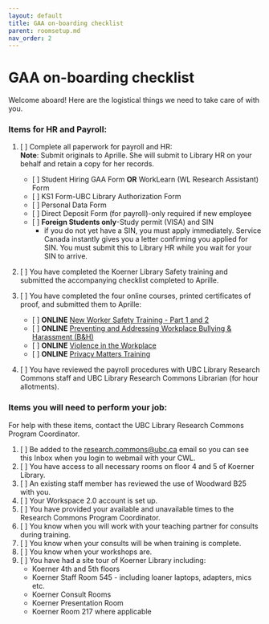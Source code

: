 ```yaml
---
layout: default
title: GAA on-boarding checklist
parent: roomsetup.md
nav_order: 2
---
```

# GAA on-boarding checklist
Welcome aboard! Here are the logistical things we need to take care of with you.
### Items for HR and Payroll:
1. \[    \] Complete all paperwork for payroll and HR:  
**Note**: Submit originals to Aprille. She will submit to Library HR on your behalf and retain a copy for her records.  
 
   - \[    \] Student Hiring GAA Form **OR** WorkLearn (WL Research Assistant) Form
   - \[    \] KS1 Form-UBC Library Authorization Form
   - \[    \] Personal Data Form
   - \[    \] Direct Deposit Form (for payroll)-only required if new employee
   - \[    \] **Foreign Students only**-Study permit (VISA) and SIN 
     - if you do not yet have a SIN, you must apply immediately. Service Canada instantly gives you a letter confirming you applied for SIN. You must submit this to Library HR while you wait for your SIN to arrive.
1. \[    \] You have completed the Koerner Library Safety training and submitted the accompanying checklist completed to Aprille.
1. \[    \] You have completed the four online courses, printed certificates of proof, and submitted them to Aprille:
   - \[    \] **ONLINE** [New Worker Safety Training - Part 1 and 2](https://www.hse2.ubc.ca/moodle/course/index.php?categoryid=7)
   - \[    \] **ONLINE** [Preventing and Addressing Workplace Bullying & Harassment (B&H)](https://www.hse2.ubc.ca/moodle/course/index.php?categoryid=6)
   - \[    \] **ONLINE** [Violence in the Workplace](https://www.hse2.ubc.ca/moodle/course/index.php?categoryid=13)
   - \[    \] **ONLINE** [Privacy Matters Training](https://privacymatters.ubc.ca/fundamentals-training)
 
1. \[    \] You have reviewed the payroll procedures with UBC Library Research Commons staff and UBC Library Research Commons Librarian (for hour allotments).

### Items you will need to perform your job:

For help with these items, contact the UBC Library Research Commons Program Coordinator.

1. \[    \] Be added to the [research.commons@ubc.ca](research.commons@ubc.ca) email so you can see this Inbox when you login to webmail with your CWL.
1. \[    \] You have access to all necessary rooms on floor 4 and 5 of Koerner Library.
1. \[    \] An existing staff member has reviewed the use of Woodward B25 with you.
1. \[    \] Your Workspace 2.0 account is set up.
1. \[    \] You have provided your available and unavailable times to the Research Commons Program Coordinator.
1. \[    \] You know when you will work with your teaching partner for consults during training.
1. \[    \] You know when your consults will be when training is complete.
1. \[    \] You know when your workshops are.
1. \[    \] You have had a site tour of Koerner Library including:
   - Koerner 4th and 5th floors
   - Koerner Staff Room 545 - including loaner laptops, adapters, mics etc.
   - Koerner Consult Rooms
   - Koerner Presentation Room
   - Koerner Room 217 where applicable

